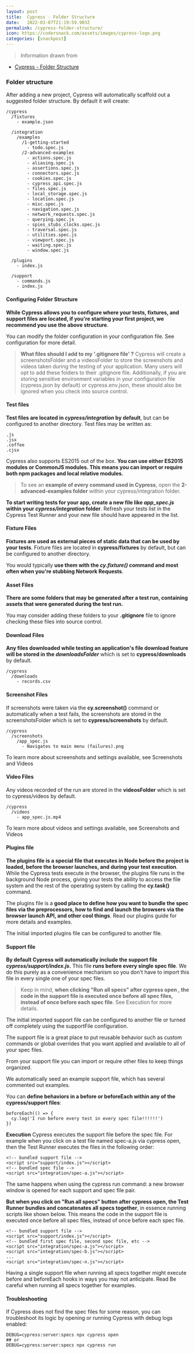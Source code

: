```yaml
---
layout: post
title:  Cypress - Folder Structure
date:   2022-03-07T21:19:59.903Z
permalink: /cypress-folder-structure/
icon: https://codersnack.com/assets/images/cypress-logo.png
categories: [snackpost]
---
```


> Information drawn from 
- [Cypress - Folder Structure](https://docs.cypress.io/guides/core-concepts/writing-and-organizing-tests#Folder-structure)


###  Folder structure
After adding a new project, Cypress will automatically scaffold out a suggested folder structure. By default it will create:

```
/cypress
  /fixtures
    - example.json

  /integration
    /examples
      /1-getting-started
        - todo.spec.js
      /2-advanced-examples
        - actions.spec.js
        - aliasing.spec.js
        - assertions.spec.js
        - connectors.spec.js
        - cookies.spec.js
        - cypress_api.spec.js
        - files.spec.js
        - local_storage.spec.js
        - location.spec.js
        - misc.spec.js
        - navigation.spec.js
        - network_requests.spec.js
        - querying.spec.js
        - spies_stubs_clocks.spec.js
        - traversal.spec.js
        - utilities.spec.js
        - viewport.spec.js
        - waiting.spec.js
        - window.spec.js

  /plugins
    - index.js

  /support
    - commands.js
    - index.js
```


####   Configuring Folder Structure

**While Cypress allows you to configure where your tests, fixtures, and support files are located, if you're starting your first project, we recommend you use the above structure**.

You can modify the folder configuration in your configuration file. See configuration for more detail.

>**What files should I add to my '.gitignore file' ?**
Cypress will create a screenshotsFolder and a videosFolder to store the screenshots and videos taken during the testing of your application. Many users will opt to add these folders to their .gitignore file. Additionally, if you are storing sensitive environment variables in your configuration file (cypress.json by default) or cypress.env.json, these should also be ignored when you check into source control.


#### Test files

**Test files are located in *cypress/integration* by default**, but can be configured to another directory. Test files may be written as:
```
.js
.jsx
.coffee
.cjsx
```
Cypress also supports ES2015 out of the box. **You can use either ES2015 modules or CommonJS modules. This means you can import or require both npm packages and local relative modules.**

> To see an **example of every command used in Cypress**, open the **2-advanced-examples folder** within your cypress/integration folder.

**To start writing tests for your app, create a new file like *app_spec.js* within your *cypress/integration* folder**. Refresh your tests list in the Cypress Test Runner and your new file should have appeared in the list.


####  Fixture Files

**Fixtures are used as external pieces of static data that can be used by your tests**. Fixture files are located in **cypress/fixtures** by default, but can be configured to another directory.

You would typically **use them with the *cy.fixture()* command and most often when you're stubbing Network Requests**.


####  Asset Files

**There are some folders that may be generated after a test run, containing assets that were generated during the test run.**

You may consider adding these folders to your **.gitignore** file to ignore checking these files into source control.

####  Download Files
**Any files downloaded while testing an application's file download feature will be stored in the *downloadsFolder*** which is set to **cypress/downloads** by default.
```
/cypress
  /downloads
    - records.csv
```

####   Screenshot Files

If screenshots were taken via the **cy.screenshot()** command or automatically when a test fails, the screenshots are stored in the screenshotsFolder which is set to **cypress/screenshots** by default.

```
/cypress
  /screenshots
    /app_spec.js
      - Navigates to main menu (failures).png
```
To learn more about screenshots and settings available, see Screenshots and Videos

####  Video Files
Any videos recorded of the run are stored in the **videosFolder** which is set to cypress/videos by default.

```
/cypress
  /videos
    - app_spec.js.mp4
```
To learn more about videos and settings available, see Screenshots and Videos


####  Plugins file

**The plugins file is a special file that executes in Node before the project is loaded, before the browser launches, and during your test execution**. While the Cypress tests execute in the browser, the plugins file runs in the background Node process, giving your tests the ability to access the file system and the rest of the operating system by calling the **cy.task()** command.

The plugins file is a **good place to define how you want to bundle the spec files via the preprocessors, how to find and launch the browsers via the browser launch API, and other cool things**. Read our plugins guide for more details and examples.

The initial imported plugins file can be configured to another file.

####  Support file

**By default Cypress will automatically include the support file *cypress/support/index.js*.** This file **runs before every single spec file**. We do this purely as a convenience mechanism so you don't have to import this file in every single one of your spec files.

> Keep in mind, **when clicking "Run all specs" after cypress open , the code in the support file is executed once before all spec files, instead of once before each spec file**. See Execution for more details.

The initial imported support file can be configured to another file or turned off completely using the supportFile configuration.

The support file is a great place to put reusable behavior such as custom commands or global overrides that you want applied and available to all of your spec files.

From your support file you can import or require other files to keep things organized.

We automatically seed an example support file, which has several commented out examples.

You can **define behaviors in a before or beforeEach within any of the cypress/support files**:

```
beforeEach(() => {
  cy.log('I run before every test in every spec file!!!!!!')
})
```


**Execution**
Cypress executes the support file before the spec file. For example when you click on a test file named spec-a.js via cypress open, then the Test Runner executes the files in the following order:

```
<!-- bundled support file -->
<script src="support/index.js"></script>
<!-- bundled spec file -->
<script src="integration/spec-a.js"></script>
```

The same happens when using the cypress run command: a new browser window is opened for each support and spec file pair.

**But when you click on "Run all specs" button after cypress open, the Test Runner bundles and concatenates all specs together**, in essence running scripts like shown below. This means the code in the support file is executed once before all spec files, instead of once before each spec file.

```
<!-- bundled support file -->
<script src="support/index.js"></script>
<!-- bundled first spec file, second spec file, etc -->
<script src="integration/spec-a.js"></script>
<script src="integration/spec-b.js"></script>
...
<script src="integration/spec-n.js"></script>
```

Having a single support file when running all specs together might execute before and beforeEach hooks in ways you may not anticipate. Read Be careful when running all specs together for examples.

####  Troubleshooting
If Cypress does not find the spec files for some reason, you can troubleshoot its logic by opening or running Cypress with debug logs enabled:
```
DEBUG=cypress:server:specs npx cypress open
## or
DEBUG=cypress:server:specs npx cypress run
```
